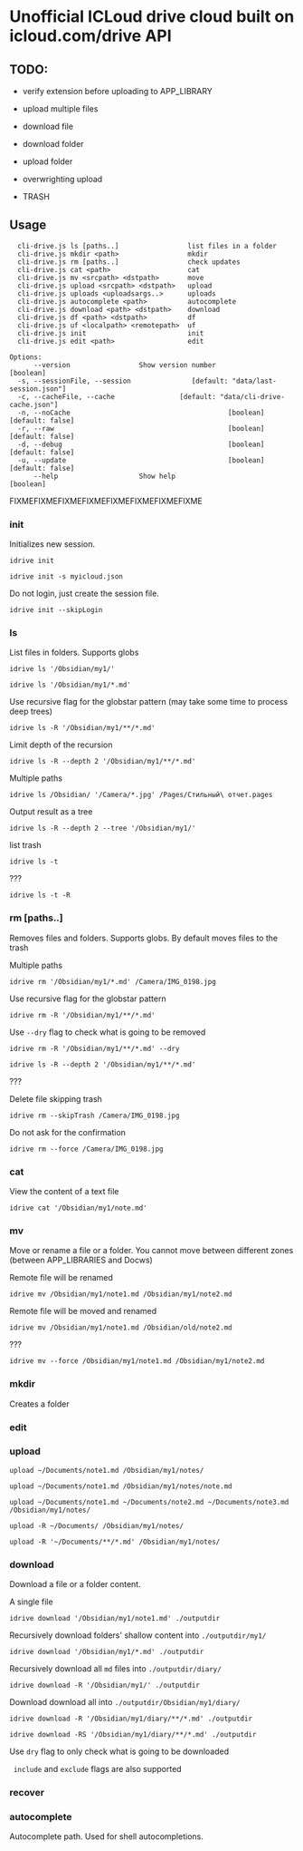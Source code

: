 # Unofficial ICLoud drive cloud built on icloud.com/drive API

## TODO:
- verify extension before uploading to APP_LIBRARY
- upload multiple files
- download file
- download folder
- upload folder

- overwrighting upload
- TRASH

## Usage
```Commands:
  cli-drive.js ls [paths..]                 list files in a folder
  cli-drive.js mkdir <path>                 mkdir
  cli-drive.js rm [paths..]                 check updates
  cli-drive.js cat <path>                   cat
  cli-drive.js mv <srcpath> <dstpath>       move
  cli-drive.js upload <srcpath> <dstpath>   upload
  cli-drive.js uploads <uploadsargs..>      uploads
  cli-drive.js autocomplete <path>          autocomplete
  cli-drive.js download <path> <dstpath>    download
  cli-drive.js df <path> <dstpath>          df
  cli-drive.js uf <localpath> <remotepath>  uf
  cli-drive.js init                         init
  cli-drive.js edit <path>                  edit

Options:
      --version                 Show version number                    [boolean]
  -s, --sessionFile, --session               [default: "data/last-session.json"]
  -c, --cacheFile, --cache                [default: "data/cli-drive-cache.json"]
  -n, --noCache                                       [boolean] [default: false]
  -r, --raw                                           [boolean] [default: false]
  -d, --debug                                         [boolean] [default: false]
  -u, --update                                        [boolean] [default: false]
      --help                    Show help                              [boolean]
```
FIXMEFIXMEFIXMEFIXMEFIXMEFIXMEFIXMEFIXME
### init

Initializes new session. 

`idrive init`

`idrive init -s myicloud.json`

Do not login, just create the session file.

`idrive init --skipLogin`


### ls

List files in folders. Supports globs

`idrive ls '/Obsidian/my1/'`

`idrive ls '/Obsidian/my1/*.md'`

Use recursive flag for the globstar pattern (may take some time to process deep trees)

`idrive ls -R '/Obsidian/my1/**/*.md'`

Limit depth of the recursion

`idrive ls -R --depth 2 '/Obsidian/my1/**/*.md'`

Multiple paths

`idrive ls /Obsidian/ '/Camera/*.jpg' /Pages/Стильный\ отчет.pages`

Output result as a tree

`idrive ls -R --depth 2 --tree '/Obsidian/my1/'`


<!-- `idrive ls -R --cached`

??? -->

list trash

`idrive ls -t`

???

`idrive ls -t -R`

### rm [paths..]

Removes files and folders. Supports globs. By default moves files to the trash

Multiple paths

`idrive rm '/Obsidian/my1/*.md' /Camera/IMG_0198.jpg`

Use recursive flag for the globstar pattern

`idrive rm -R '/Obsidian/my1/**/*.md'`

Use `--dry` flag to check what is going to be removed

`idrive rm -R '/Obsidian/my1/**/*.md' --dry`

`idrive ls -R --depth 2 '/Obsidian/my1/**/*.md'`

???

Delete file skipping trash

`idrive rm --skipTrash /Camera/IMG_0198.jpg`

Do not ask for the confirmation

`idrive rm --force /Camera/IMG_0198.jpg`


### cat <path>

View the content of a text file

`idrive cat '/Obsidian/my1/note.md'`

### mv <srcpath> <dstpath>

Move or rename a file or a folder. You cannot move between different zones (between APP_LIBRARIES and Docws)

Remote file will be renamed

`idrive mv /Obsidian/my1/note1.md /Obsidian/my1/note2.md`

Remote file will be moved and renamed

`idrive mv /Obsidian/my1/note1.md /Obsidian/old/note2.md`

???

`idrive mv --force /Obsidian/my1/note1.md /Obsidian/my1/note2.md`


### mkdir <path>

Creates a folder

### edit

### upload 

`upload ~/Documents/note1.md /Obsidian/my1/notes/`

`upload ~/Documents/note1.md /Obsidian/my1/notes/note.md`

`upload ~/Documents/note1.md ~/Documents/note2.md ~/Documents/note3.md /Obsidian/my1/notes/`

`upload -R ~/Documents/ /Obsidian/my1/notes/`

`upload -R '~/Documents/**/*.md' /Obsidian/my1/notes/`

<!-- 
### uploads [files..] <dstpath>

Upload multiple files to a folder

`idrive uploads note1.md note2.md /Obsidian/`
`idrive uploads *.md /Obsidian/`

`idrive uploads --overwright *.md /Obsidian/`

Upload overwrighting files without asking for confirmation. Overwritten files are moved to the trash

`idrive uploads --skipTrash *.md /Obsidian/`

Delete overwritten files skipping trash

### upload <srcfile> <dstpath>

Upload single file

`idrive note1.md /Obsidian/`

Keeping the filename

`idrive note1.md /Obsidian/newnote1.md`

Use a different filename

### uf <localpath> <remotepath>

Upload a folder. This action doesn't support uploading folder over another folder overwrigting files. It always uploads folder as a new one.

`idrive uf ./node-icloud-drive-client /Documents/projects/`

`idrive uf --include '/**/*.ts' --exclude '/**/cli-drive/**/*' ./node-icloud-drive-client  /Documents/projects/`

Upload a folder node-icloud-drive-client excluding files in cli-drive folder

`idrive uf --include '/**/*.ts' --exclude '/**/cli-drive/**/*' ./node-icloud-drive-client /Documents/projects/ --dry`


Use `dry` flag to only check what is going to be uploaded -->

### download <remotepath> <localpath>

Download a file or a folder content.

A single file

`idrive download '/Obsidian/my1/note1.md' ./outputdir`

Recursively download folders' shallow content into `./outputdir/my1/`

`idrive download '/Obsidian/my1/*.md' ./outputdir`

Recursively download all `md` files into `./outputdir/diary/` 

`idrive download -R '/Obsidian/my1/' ./outputdir`

Download download all into `./outputdir/Obsidian/my1/diary/`

`idrive download -R '/Obsidian/my1/diary/**/*.md' ./outputdir`

`idrive download -RS '/Obsidian/my1/diary/**/*.md' ./outputdir`

Use `dry` flag to only check what is going to be downloaded

` include` and `exclude` flags are also supported

### recover

### autocomplete <path>

Autocomplete path. Used for shell autocompletions.

